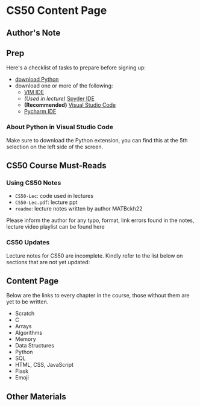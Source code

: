 # CS50 Content Page

## Author's Note

## Prep

Here's a checklist of tasks to prepare before signing up:
- [download Python](https://www.python.org/downloads/)
- download one or more of the following:
    - [VIM IDE](https://realpython.com/vim-and-python-a-match-made-in-heaven/)
    - *(Used in lecture)* [Spyder IDE](https://www.spyder-ide.org/)
    - **(Recommended)** [Visual Studio Code](https://code.visualstudio.com/)
    - [Pycharm IDE](https://www.jetbrains.com/pycharm/download/#section=windows)
### About Python in Visual Studio Code
Make sure to download the Python extension, you can find this at the 5th selection on the left side of the screen.

## CS50 Course Must-Reads

### Using CS50 Notes

- `CS50-Lec`: code used in lectures
- `CS50-Lec.pdf`: lecture ppt 
- `readme`: lecture notes written by author MATBckh22

Please inform the author for any typo, format, link errors found in the notes, lecture video playlist can be found here

### CS50 Updates

Lecture notes for CS50 are incomplete. Kindly refer to the list below on sections that are not yet updated:

## Content Page

Below are the links to every chapter in the course, those without them are yet to be written.
- Scratch
- C
- Arrays
- Algorithms
- Memory
- Data Structures
- Python
- SQL
- HTML, CSS, JavaScript
- Flask
- Emoji

## Other Materials

